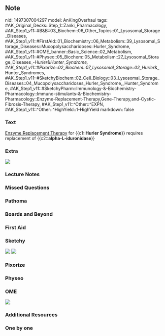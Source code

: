 ## Note
nid: 1497307004297
model: AnKingOverhaul
tags: #AK_Original_Decks::Step_1::Zanki_Pharmacology, #AK_Step1_v11::#B&B::03_Biochem::06_Other_Topics::01_Lysosomal_Storage_Diseases, #AK_Step1_v11::#FirstAid::01_Biochemistry::06_Metabolism::39_Lysosomal_Storage_Diseases::Mucopolysaccharidoses::Hurler_Syndrome, #AK_Step1_v11::#OME_banner::Basic_Science::02_Metabolism, #AK_Step1_v11::#Physeo::05_Biochem::05_Metabolism::27_Lysosomal_Storage_Diseases_-_Hurler_&_Hunter_Syndrome, #AK_Step1_v11::#Pixorize::02_Biochem::07_Lysosomal_Storage::02_Hurler_&_Hunter_Syndromes, #AK_Step1_v11::#SketchyBiochem::02_Cell_Biology::03_Lysosomal_Storage_Diseases::04_Mucopolysaccharidoses_Hurler_Syndrome,_Hunter_Syndrome, #AK_Step1_v11::#SketchyPharm::Immunology-&-Biochemistry-Pharmacology::Immuno-stimulants-&-Biochemistry-Pharmacology::Enzyme-Replacement-Therapy,Gene-Therapy,and-Cystic-Fibrosis-Therapy, #AK_Step1_v11::^Other::^EXPN, #AK_Step1_v11::^Other::^HighYield::1-HighYield
markdown: false

### Text
<div>
  <div>
    <u>Enzyme Replacement Therapy</u> for {{c1::<b>Hurler
    Syndrome</b>}} requires replacement of
    {{c2::<b>alpha-L-iduronidase</b>}}
  </div>
</div>

### Extra
<div>
  <i><b><img src="paste-54756538056705.jpg"></b></i>
</div>

### Lecture Notes


### Missed Questions


### Pathoma


### Boards and Beyond


### First Aid


### Sketchy
<img src=
"Mucopolysaccharidoses-%20Hunter%20Syndrome,%20Hunter%20Syndrome.png">
<img src="Screen%20Shot%202022-01-30%20at%2010.58.57%20AM.png">

### Pixorize


### Physeo


### OME
<div class="ome-widget">
  <a href=
  "https://onlinemeded.org/spa/metabolism?ref=anki"><img src=
  "_OME_AnkiFlashcards_Topic_2.png"></a>
</div>

### Additional Resources


### One by one

